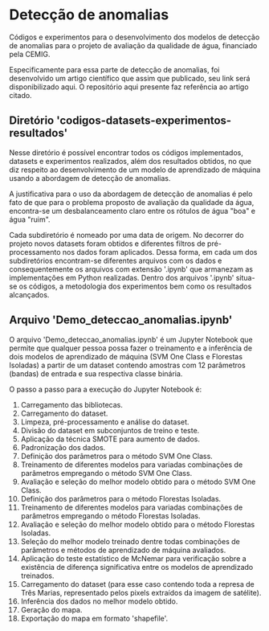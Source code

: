 # Detecção de anomalias
Códigos e experimentos para o desenvolvimento dos modelos de detecção de anomalias para o projeto de avaliação da qualidade de água, financiado pela CEMIG.

Especificamente para essa parte de detecção de anomalias, foi desenvolvido um artigo científico que assim que publicado, seu link será disponibilizado aqui. O repositório aqui presente faz referência ao artigo citado.

## Diretório 'codigos-datasets-experimentos-resultados'

Nesse diretório é possível encontrar todos os códigos implementados, datasets e experimentos realizados, além dos resultados obtidos, no que diz respeito ao desenvolvimento de um modelo de aprendizado de máquina usando a abordagem de detecção de anomalias.

A justificativa para o uso da abordagem de detecção de anomalias é pelo fato de que para o problema proposto de avaliação da qualidade da água, encontra-se um desbalanceamento claro entre os rótulos de água "boa" e água "ruim".

Cada subdiretório é nomeado por uma data de origem. No decorrer do projeto novos datasets foram obtidos e diferentes filtros de pré-processamento nos dados foram aplicados. Dessa forma, em cada um dos subdiretórios encontram-se diferentes arquivos com os dados e consequentemente os arquivos com extensão '.ipynb' que armanezam as implementações em Python realizadas. Dentro dos arquivos '.ipynb' situa-se os códigos, a metodologia dos experimentos bem como os resultados alcançados.

## Arquivo 'Demo_deteccao_anomalias.ipynb'

O arquivo 'Demo_deteccao_anomalias.ipynb' é um Jupyter Notebook que permite que qualquer pessoa possa fazer o treinamento e a inferência de dois modelos de aprendizado de máquina (SVM One Class e Florestas Isoladas) a partir de um dataset contendo amostras com 12 parâmetros (bandas) de entrada e sua respectiva classe binária.

O passo a passo para a execução do Jupyter Notebook é:

1) Carregamento das bibliotecas.
2) Carregamento do dataset.
3) Limpeza, pré-processamento e análise do dataset.
4) Divisão do dataset em subconjuntos de treino e teste.
5) Aplicação da técnica SMOTE para aumento de dados.
6) Padronização dos dados.
7) Definição dos parâmetros para o método SVM One Class.
8) Treinamento de diferentes modelos para variadas combinações de parâmetros empregando o método SVM One Class.
9) Avaliação e seleção do melhor modelo obtido para o método SVM One Class.
10) Definição dos parâmetros para o método Florestas Isoladas.
11) Treinamento de diferentes modelos para variadas combinações de parâmetros empregando o método Florestas Isoladas.
12) Avaliação e seleção do melhor modelo obtido para o método Florestas Isoladas.
13) Seleção do melhor modelo treinado dentre todas combinações de parâmetros e métodos de aprendizado de máquina avaliados.
14) Aplicação do teste estatístico de McNemar para verificação sobre a existência de diferença significativa entre os modelos de aprendizado treinados.
15) Carregamento do dataset (para esse caso contendo toda a represa de Três Marias, representado pelos pixels extraídos da imagem de satélite).
16) Inferência dos dados no melhor modelo obtido.
17) Geração do mapa.
18) Exportação do mapa em formato 'shapefile'.
